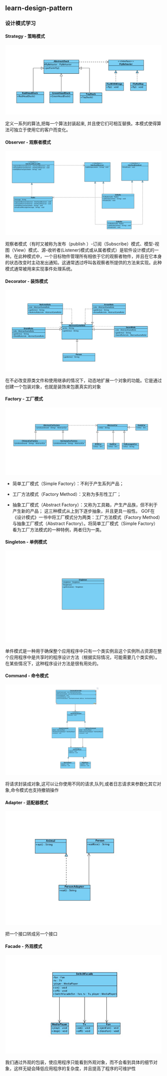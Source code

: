 ## learn-design-pattern
###  设计模式学习

#### Strategy - 策略模式

![Strategy](https://github.com/saludyan/learn-design-pattern/raw/master/images/StrategyUML.jpeg)

定义一系列的算法,把每一个算法封装起来, 并且使它们可相互替换。本模式使得算法可独立于使用它的客户而变化。

#### Observer - 观察者模式

![Observer](https://github.com/saludyan/learn-design-pattern/raw/master/images/ObserverUML.jpeg)

观察者模式（有时又被称为发布（publish ）-订阅（Subscribe）模式、模型-视图（View）模式、源-收听者(Listener)模式或从属者模式）是软件设计模式的一种。在此种模式中，一个目标物件管理所有相依于它的观察者物件，并且在它本身的状态改变时主动发出通知。这通常透过呼叫各观察者所提供的方法来实现。此种模式通常被用来实现事件处理系统。

#### Decorator - 装饰模式

![Decorator](https://github.com/saludyan/learn-design-pattern/raw/master/images/DecoratorUML.jpeg)

在不必改变原类文件和使用继承的情况下，动态地扩展一个对象的功能。它是通过创建一个包装对象，也就是装饰来包裹真实的对象

#### Factory - 工厂模式

![Factory](https://github.com/saludyan/learn-design-pattern/raw/master/images/FactoryUML.jpeg)

- 简单工厂模式（Simple Factory）：不利于产生系列产品；

- 工厂方法模式（Factory Method）：又称为多形性工厂；

- 抽象工厂模式（Abstract Factory）：又称为工具箱，产生产品族，但不利于产生新的产品；
             这三种模式从上到下逐步抽象，并且更具一般性。
             GOF在《设计模式》一书中将工厂模式分为两类：工厂方法模式（Factory Method）与抽象工厂模式（Abstract Factory）。将简单工厂模式（Simple Factory）看为工厂方法模式的一种特例，两者归为一类。
             
        
#### Singleton - 单例模式

![Singleton](https://github.com/saludyan/learn-design-pattern/raw/master/images/SingleUML.jpeg)

单件模式是一种用于确保整个应用程序中只有一个类实例且这个实例所占资源在整个应用程序中是共享时的程序设计方法（根据实际情况，可能需要几个类实例）。在某些情况下，这种程序设计方法是很有用处的。

#### Command - 命令模式

![Command](https://github.com/saludyan/learn-design-pattern/raw/master/images/CommandUML.jpeg)

将请求封装成对象,这可以让你使用不同的请求,队列,或者日志请求来参数化其它对象,命令模式也支持撤销操作



#### Adapter - 适配器模式

![Adapter](https://github.com/saludyan/learn-design-pattern/raw/master/images/Adapter.jpeg)

把一个接口转成另一个接口


#### Facade - 外观模式

![Facade](https://github.com/saludyan/learn-design-pattern/raw/master/images/Facade.jpeg)

我们通过外观的包装，使应用程序只能看到外观对象，而不会看到具体的细节对象，这样无疑会降低应用程序的复杂度，并且提高了程序的可维护性